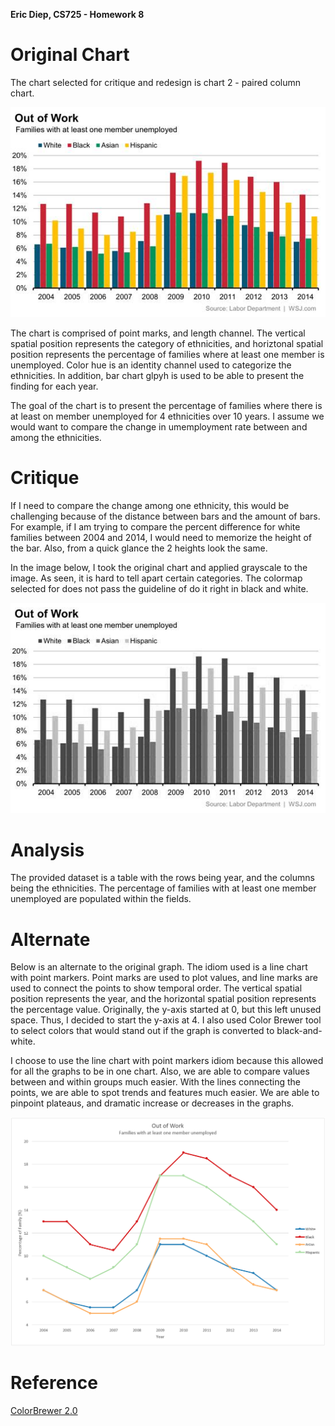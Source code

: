 **Eric Diep, CS725 - Homework 8**

# Original Chart
The chart selected for critique and redesign is chart 2 - paired column chart.

![alt text](OutofWork_ColumnChart_WSJ.jpg)

The chart is comprised of point marks, and length channel. The vertical spatial position represents the category of ethnicities, and horiztonal spatial position represents the percentage of families where at least one member is unemployed. Color hue is an identity channel used to categorize the ethnicities. In addition, bar chart glpyh is used to be able to present the finding for each year.

The goal of the chart is to present the percentage of families where there is at least on member unemployed for 4 ethnicities over 10 years. I assume we would want to compare the change in umemployment rate between and among the ethnicities.

# Critique
If I need to compare the change among one ethnicity, this would be challenging because of the distance between bars and the amount of bars. For example, if I am trying to compare the percent difference for white families between 2004 and 2014, I would need to memorize the height of the bar. Also, from a quick glance the 2 heights look the same.

In the image below, I took the original chart and applied grayscale to the image. As seen, it is hard to tell apart certain categories. The colormap selected for does not pass the guideline of do it right in black and white.

![alt text](OutofWork_ColumnChart_WSJ_BW.jpg)

# Analysis
The provided dataset is a table with the rows being year, and the columns being the ethnicities. The percentage of families with at least one member unemployed are populated within the fields.

# Alternate
Below is an alternate to the original graph. The idiom used is a line chart with point markers. Point marks are used to plot values, and line marks are used to connect the points to show temporal order. The vertical spatial position represents the year, and the horizontal spatial position represents the percentage value. Originally, the y-axis started at 0, but this left unused space. Thus, I decided to start the y-axis at 4. I also used Color Brewer tool to select colors that would stand out if the graph is converted to black-and-white.

I choose to use the line chart with point markers idiom because this allowed for all the graphs to be in one chart. Also, we are able to compare values between and within groups much easier. With the lines connecting the points, we are able to spot trends and features much easier. We are able to pinpoint plateaus, and dramatic increase or decreases in the graphs.  

![alt text](Alternate1_v2.PNG)

# Reference
[ColorBrewer 2.0](http://colorbrewer2.org)